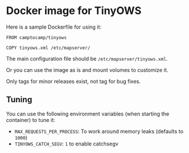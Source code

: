 # Docker image for TinyOWS

Here is a sample Dockerfile for using it:
```
FROM camptocamp/tinyows

COPY tinyows.xml /etc/mapserver/
```

The main configuration file should be `/etc/mapserver/tinyows.xml`.

Or you can use the image as is and mount volumes to customize it.

Only tags for minor releases exist, not tag for bug fixes.

## Tuning

You can use the following environment variables (when starting the container)
to tune it:
* `MAX_REQUESTS_PER_PROCESS`: To work around memory leaks (defaults to `1000`)
* `TINYOWS_CATCH_SEGV`: `1` to enable catchsegv
